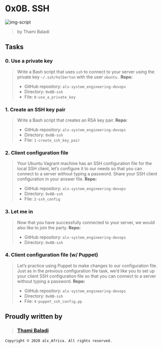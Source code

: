 # 0x0B. SSH

![img-script](https://s3.amazonaws.com/intranet-projects-files/holbertonschool-sysadmin_devops/244/zPVRKhPsUP5lK.gif)

> by Thami Baladi

## Tasks

### 0. Use a private key

> Write a Bash script that uses `ssh` to connect to your server using the private key `~/.ssh/holberton` with the user `ubuntu.`
>**Repo:**
>
>- GitHub repository:  `alx-system_engineering-devops`
>- Directory:  `0x0B-ssh`
>- File:  `0-use_a_private_key`

### 1. Create an SSH key pair

> Write a Bash script that creates an RSA key pair.
> **Repo:**
>
> - GitHub repository:  `alx-system_engineering-devops`
> - Directory:  `0x0B-ssh`
> - File:  `1-create_ssh_key_pair`

### 2. Client configuration file

> Your Ubuntu Vagrant machine has an SSH configuration file for the local SSH client, let’s configure it to our needs so that you can connect to a server without typing a password. Share your SSH client configuration in your answer file.
>**Repo:**
>
>- GitHub repository:  `alx-system_engineering-devops`
>- Directory:  `0x0B-ssh`
>- File: `2-ssh_config`

### 3. Let me in

> Now that you have successfully connected to your server, we would also like to join the party.
>**Repo:**
>
>- GitHub repository:  `alx-system_engineering-devops`
>- Directory:  `0x0B-ssh`

### 4. Client configuration file (w/ Puppet)

> Let’s practice using Puppet to make changes to our configuration file. Just as in the previous configuration file task, we’d like you to set up your client SSH configuration file so that you can connect to a server without typing a password.
>**Repo:**
>
>- GitHub repository:  `alx-system_engineering-devops`
>- Directory:  `0x0B-ssh`
>- File: `4-puppet_ssh_config.pp`

## Proudly written by

> ### [Thami Baladi](https://github.com/ThamiBa)

`Copyright © 2020 alx_Africa. All rights reserved.`
